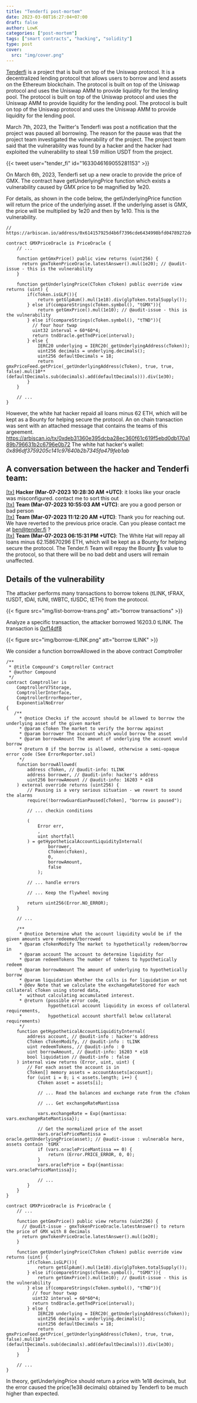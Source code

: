 ```yaml
---
title: "Tenderfi post-mortem"
date: 2023-03-08T16:27:04+07:00
draft: false
author: LowK
categories: ["post-mortem"]
tags: ["smart contracts", "hacking", "solidity"]
type: post
cover:
  src: "img/cover.png"
---
```


[Tenderfi](https://www.tender.fi/) is a project that is built on top of the Uniswap protocol. It is a decentralized lending protocol that allows users to borrow and lend assets on the Ethereum blockchain. The protocol is built on top of the Uniswap protocol and uses the Uniswap AMM to provide liquidity for the lending pool. The protocol is built on top of the Uniswap protocol and uses the Uniswap AMM to provide liquidity for the lending pool. The protocol is built on top of the Uniswap protocol and uses the Uniswap AMM to provide liquidity for the lending pool.

March 7th, 2023, the Twitter's Tenderfi was post a notification that the project was paused all borrowing. The reason for the pause was that the project team investigated the vulnerability of the project. The project team said that the vulnerability was found by a hacker and the hacker had exploited the vulnerability to steal 1.59 million USDT from the project. 

{{< tweet user="tender_fi" id="1633046169055281153" >}}

On March 6th, 2023, Tenderfi set up a new oracle to provide the price of GMX. The contract have getUnderlyingPrice function which exists a vulnerability caused by GMX price to be magnified by 1e20.

For details, as shown in the code below, the getUnderlyingPrice function will return the price of the underlying asset. If the underlying asset is GMX, the price will be multiplied by 1e20 and then by 1e10. This is the vulnerability.


```solidity
// https://arbiscan.io/address/0x614157925d4b6f7396cde6434998bfd04789272d#code 

contract GMXPriceOracle is PriceOracle {
    // ...

    function getGmxPrice() public view returns (uint256) {
      return gmxTokenPriceOracle.latestAnswer().mul(1e20); // @audit-issue - this is the vulnerability
    }
    
    function getUnderlyingPrice(CToken cToken) public override view returns (uint) {
        if(cToken.isGLP()){
            return getGlpAum().mul(1e18).div(glpToken.totalSupply());   
        } else if(compareStrings(cToken.symbol(), "tGMX")){
            return getGmxPrice().mul(1e10); // @audit-issue - this is the vulnerability
        } else if(compareStrings(cToken.symbol(), "tTND")){
          // four hour twap
          uint32 interval = 60*60*4;
          return tndOracle.getTndPrice(interval);
        } else {
            IERC20 underlying = IERC20(_getUnderlyingAddress(cToken));
            uint256 decimals = underlying.decimals();
            uint256 defaultDecimals = 18;
            return gmxPriceFeed.getPrice(_getUnderlyingAddress(cToken), true, true, false).mul(10**(defaultDecimals.sub(decimals).add(defaultDecimals))).div(1e30);
        }
    }

    // ...
}
```

However, the white hat hacker repaid all loans minus 62 ETH, which will be kept as a Bounty for helping secure the protocol. An on chain transaction was sent with an attached message that contains the teams of this argeement.
https://arbiscan.io/tx/0xdeb31360e395dcba28ec360f61c619f5ebd0db170a189b796631b2c6796e0b72
The white hat hacker's wallet: _0x896df3759205c141c97640b2b7345fa479feb1ab_ 

## A conversation between the hacker and Tenderfi team:

[[tx]](https://arbiscan.io/tx/0x38ae60739af0726831957546d9d16c92ed75164a1581d4e4e6f270917913ab9c) __Hacker (Mar-07-2023 10:28:30 AM +UTC)__: it looks like your oracle was misconfigured. contact me to sort this out   
[[tx]](https://arbiscan.io/tx/0x2aaf621d836cba195c710fa9596b42e45373da902eefd549585b62a7fb972c16)  __Team (Mar-07-2023 10:55:03 AM +UTC)__: are you a good person or bad person   
[[tx]](https://arbiscan.io/tx/0xea36d7ae2d0f1e159dbf7bc6bd95a64eda5c1680cf8d797e9ae7cdb3c52f7aaa) __Team (Mar-07-2023 11:12:20 AM +UTC)__: Thank you for reaching out. We have reverted to the previous price oracle. Can you please contact me at ben@tender.fi ?   
[[tx]](https://arbiscan.io/tx/0xdeb31360e395dcba28ec360f61c619f5ebd0db170a189b796631b2c6796e0b72)  __Team (Mar-07-2023 06:15:31 PM +UTC)__: The White Hat will repay all loans minus 62.158670296 ETH, which will be kept as a Bounty for helping secure the protocol. The Tender.fi Team will repay the Bounty s value to the protocol, so that there will be no bad debt and users will remain unaffected.  

## Details of the vulnerability
The attacker performs many transactions to borrow tokens (tLINK, tFRAX, tUSDT, tDAI, tUNI, tWBTC, tUSDC, tETH) from the protocol.

{{< figure src="img/list-borrow-trans.png" att="borrow transactions" >}}

Analyze a specific transaction, the attacker borrowed 16203.0 tLINK. The transaction is [0xf14df8](https://arbiscan.io/tx/0xf14df8a4220bdcc26e1615ab777e3777e5d164097ef524ab0c1bf2c64d6c63de)

{{< figure src="img/borrow-tLINK.png" att="borrow tLINK" >}}

We consider a function borrowAllowed in the above contract Comptroller
```solidity
/**
 * @title Compound's Comptroller Contract
 * @author Compound
 */
contract Comptroller is
    ComptrollerV7Storage,
    ComptrollerInterface,
    ComptrollerErrorReporter,
    ExponentialNoError
{
   /**
     * @notice Checks if the account should be allowed to borrow the underlying asset of the given market
     * @param cToken The market to verify the borrow against
     * @param borrower The account which would borrow the asset
     * @param borrowAmount The amount of underlying the account would borrow
     * @return 0 if the borrow is allowed, otherwise a semi-opaque error code (See ErrorReporter.sol)
     */
    function borrowAllowed(
        address cToken, // @audit-info: tLINK
        address borrower, // @audit-info: hacker's address
        uint256 borrowAmount // @audit-info: 16203 * e18
    ) external override returns (uint256) {
        // Pausing is a very serious situation - we revert to sound the alarms
        require(!borrowGuardianPaused[cToken], "borrow is paused");

        // ... checkin conditions

        (
            Error err,
            ,
            uint shortfall
        ) = getHypotheticalAccountLiquidityInternal(
                borrower, 
                CToken(cToken), 
                0,
                borrowAmount, 
                false
            );

        // ... handle errors

        // ... Keep the flywheel moving 

        return uint256(Error.NO_ERROR);
    }

    // ...
    
    /**
     * @notice Determine what the account liquidity would be if the given amounts were redeemed/borrowed
     * @param cTokenModify The market to hypothetically redeem/borrow in
     * @param account The account to determine liquidity for
     * @param redeemTokens The number of tokens to hypothetically redeem
     * @param borrowAmount The amount of underlying to hypothetically borrow
     * @param liquidation Whether the calls is for liquidation or not
     * @dev Note that we calculate the exchangeRateStored for each collateral cToken using stored data,
     *  without calculating accumulated interest.
     * @return (possible error code,
                hypothetical account liquidity in excess of collateral requirements,
     *          hypothetical account shortfall below collateral requirements)
     */  
    function getHypotheticalAccountLiquidityInternal(
        address account, // @audit-info : hacker's address
        CToken cTokenModify, // @audit-info : tLINK
        uint redeemTokens, // @audit-info : 0
        uint borrowAmount, // @audit-info: 16203 * e18
        bool liquidation // @audit-info : false
    ) internal view returns (Error, uint, uint) {
        // For each asset the account is in
        CToken[] memory assets = accountAssets[account];
        for (uint i = 0; i < assets.length; i++) {
            CToken asset = assets[i];

            // ... Read the balances and exchange rate from the cToken

            // ... Get exchangeRateMantissa
            
            vars.exchangeRate = Exp({mantissa: vars.exchangeRateMantissa});

            // Get the normalized price of the asset
            vars.oraclePriceMantissa = oracle.getUnderlyingPrice(asset); // @audit-issue : vulnerable here, assets contain `tGMX`
            if (vars.oraclePriceMantissa == 0) {
                return (Error.PRICE_ERROR, 0, 0);
            }
            vars.oraclePrice = Exp({mantissa: vars.oraclePriceMantissa});

            // ...
        }
    }
}

contract GMXPriceOracle is PriceOracle {
    // ...

    function getGmxPrice() public view returns (uint256) {
      // @audit-issue - gmxTokenPriceOracle.latestAnswer() to return the price of GMX with 8 decimals
      return gmxTokenPriceOracle.latestAnswer().mul(1e20); 
    }
    
    function getUnderlyingPrice(CToken cToken) public override view returns (uint) {
        if(cToken.isGLP()){
            return getGlpAum().mul(1e18).div(glpToken.totalSupply());   
        } else if(compareStrings(cToken.symbol(), "tGMX")){
            return getGmxPrice().mul(1e10); // @audit-issue - this is the vulnerability
        } else if(compareStrings(cToken.symbol(), "tTND")){
          // four hour twap
          uint32 interval = 60*60*4;
          return tndOracle.getTndPrice(interval);
        } else {
            IERC20 underlying = IERC20(_getUnderlyingAddress(cToken));
            uint256 decimals = underlying.decimals();
            uint256 defaultDecimals = 18;
            return gmxPriceFeed.getPrice(_getUnderlyingAddress(cToken), true, true, false).mul(10**(defaultDecimals.sub(decimals).add(defaultDecimals))).div(1e30);
        }
    }

    // ...
}

```
In theory, getUnderlyingPrice should return a price with 1e18 decimals, but the error caused the price(1e38 decimals) obtained by Tenderfi to be much higher than expected.